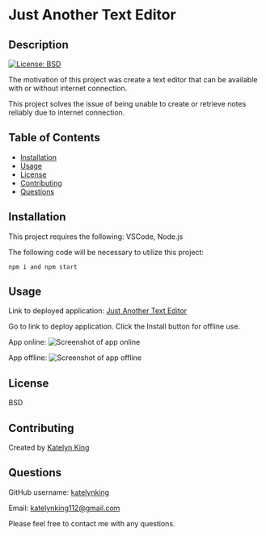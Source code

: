 # Just Another Text Editor

## Description

[![License: BSD](https://img.shields.io/badge/License-BSD-yellow.svg)](https://opensource.org/licenses/BSD)


The motivation of this project was create a text editor that can be available with or without internet connection.

This project solves the issue of being unable to create or retrieve notes reliably due to internet connection.


## Table of Contents
- [Installation](#installation)
- [Usage](#usage)
- [License](#license)
- [Contributing](#contributing)
- [Questions](#questions)

<a name="installation"></a>
## Installation 

This project requires the following: VSCode, Node.js

The following code will be necessary to utilize this project:

``` npm i and npm start ```

<a name="usage"></a>
## Usage 
Link to deployed application: [Just Another Text Editor](https://jate-kark.herokuapp.com/)

Go to link to deploy application. Click the Install button for offline use. 

App online:
![Screenshot of app online](./img/jate-online.png)

App offline:
![Screenshot of app offline](./img/jate-offline.png)

<a name="license"></a>
## License 
BSD

  
  <a name="contributing"></a>
  ## Contributing
  
  Created by [Katelyn King](https://github.com/katelynking)
  
 

  <a name="questions"></a>
  ## Questions
  
  GitHub username: [katelynking](https://github.com/katelynking)
  
  Email: katelynking112@gmail.com
  
  Please feel free to contact me with any questions.
